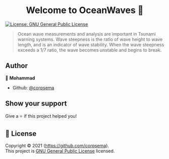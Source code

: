 <h1 align="center">Welcome to OceanWaves 👋</h1>
<p>
  <a href="https://github.com/corpsema/OceanWaves/blob/main/LICENSE" target="_blank">
    <img alt="License: GNU General Public License" src="https://img.shields.io/badge/License-GNU General Public License-yellow.svg" />
  </a>
</p>

> Ocean wave measurements and analysis are important in Tsunami warning systems. Wave steepness is the ratio of wave height to wave length, and is an indicator of wave stability. When the wave steepness exceeds a 1/7 ratio, the wave becomes unstable and begins to break.

## Author

👤 **Mohammad**

* Github: [@corpsema](https://github.com/corpsema)

## Show your support

Give a ⭐️ if this project helped you!

## 📝 License

Copyright © 2021 (https://github.com/corpsema).<br />
This project is [GNU General Public License](https://github.com/corpsema/OceanWaves/blob/main/LICENSE) licensed.

